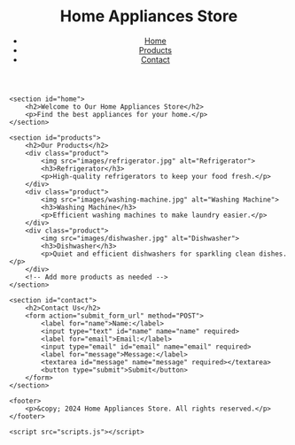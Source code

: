 <html lang="en">
<head>
    <meta charset="UTF-8">
    <meta name="viewport" content="width=device-width, initial-scale=1.0">
    <title>Home Appliances</title>
    <link rel="stylesheet" href="styles.css">
</head>
<body>
    <header>
        <h1>Home Appliances Store</h1>
        <nav>
            <ul>
                <li><a href="#home">Home</a></li>
                <li><a href="#products">Products</a></li>
                <li><a href="#contact">Contact</a></li>
            </ul>
        </nav>
    </header>

    <section id="home">
        <h2>Welcome to Our Home Appliances Store</h2>
        <p>Find the best appliances for your home.</p>
    </section>

    <section id="products">
        <h2>Our Products</h2>
        <div class="product">
            <img src="images/refrigerator.jpg" alt="Refrigerator">
            <h3>Refrigerator</h3>
            <p>High-quality refrigerators to keep your food fresh.</p>
        </div>
        <div class="product">
            <img src="images/washing-machine.jpg" alt="Washing Machine">
            <h3>Washing Machine</h3>
            <p>Efficient washing machines to make laundry easier.</p>
        </div>
        <div class="product">
            <img src="images/dishwasher.jpg" alt="Dishwasher">
            <h3>Dishwasher</h3>
            <p>Quiet and efficient dishwashers for sparkling clean dishes.</p>
        </div>
        <!-- Add more products as needed -->
    </section>

    <section id="contact">
        <h2>Contact Us</h2>
        <form action="submit_form_url" method="POST">
            <label for="name">Name:</label>
            <input type="text" id="name" name="name" required>
            <label for="email">Email:</label>
            <input type="email" id="email" name="email" required>
            <label for="message">Message:</label>
            <textarea id="message" name="message" required></textarea>
            <button type="submit">Submit</button>
        </form>
    </section>

    <footer>
        <p>&copy; 2024 Home Appliances Store. All rights reserved.</p>
    </footer>

    <script src="scripts.js"></script>
</body>
</html>
